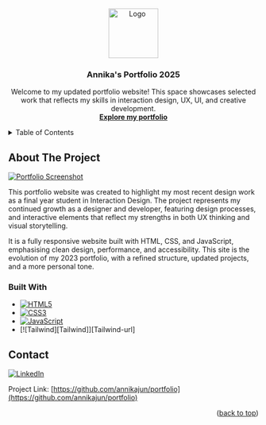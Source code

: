 <!-- Improved compatibility of back to top link: See: https://github.com/othneildrew/Best-README-Template/pull/73 -->
<a id="readme-top"></a>
<!--
*** Thanks for checking out my portfolio repository!
*** If you have suggestions or feedback, feel free to open an issue or create a pull request.
*** And don’t forget to star the project if you like it!
*** Thanks again and happy browsing! :D
-->



<!-- PROJECT SHIELDS -->
<!--
*** I'm using markdown "reference style" links for readability.
*** Reference links are enclosed in brackets [ ] instead of parentheses ( ).
*** See the bottom of this document for the declaration of the reference variables
*** for contributors-url, forks-url, etc.
*** https://www.markdownguide.org/basic-syntax/#reference-style-links
-->



<!-- PROJECT LOGO -->
<br />
<div align="center">
  <a href="https://github.com/annikajun/portfolio">
    <img src="images/About.png" alt="Logo" width="100" height="100">
  </a>

<h3 align="center">Annika's Portfolio 2025</h3>

  <p align="center">
    Welcome to my updated portfolio website! This space showcases selected work that reflects my skills in interaction design, UX, UI, and creative development.
    <br />
    <a href="https://annikajun.github.io/portfolio"><strong>Explore my portfolio</strong></a>
  </p>
</div>



<!-- TABLE OF CONTENTS -->
<details>
  <summary>Table of Contents</summary>
  <ol>
    <li>
      <a href="#about-the-project">About The Project</a>
      <ul>
        <li><a href="#built-with">Built With</a></li>
      </ul>
    </li>
    <li><a href="#contact">Contact</a></li>
  </ol>
</details>



<!-- ABOUT THE PROJECT -->
## About The Project

[![Portfolio Screenshot][project-screenshot]](https://annikajun.github.io/portfolio)

This portfolio website was created to highlight my most recent design work as a final year student in Interaction Design. The project represents my continued growth as a designer and developer, featuring design processes, and interactive elements that reflect my strengths in both UX thinking and visual storytelling.

It is a fully responsive website built with HTML, CSS, and JavaScript, emphasising clean design, performance, and accessibility. This site is the evolution of my 2023 portfolio, with a refined structure, updated projects, and a more personal tone.

### Built With

* [![HTML5][HTML5]][HTML5-url]
* [![CSS3][CSS3]][CSS3-url]
* [![JavaScript][JavaScript]][JavaScript-url]
* [![Tailwind][Tailwind]][Tailwind-url]



<!-- CONTACT -->
## Contact

[![LinkedIn][linkedin-shield]][linkedin-url]

Project Link: [https://github.com/annikajun/portfolio](https://github.com/annikajun/portfolio)

<p align="right">(<a href="#readme-top">back to top</a>)</p>



<!-- MARKDOWN LINKS & IMAGES -->

[project-screenshot]: img/portfolio25_ss.png

[linkedin-shield]: https://img.shields.io/badge/-LinkedIn-black.svg?style=for-the-badge&logo=linkedin&colorB=555
[linkedin-url]: https://linkedin.com/in/annika-jungfleisch

[HTML5]: https://img.shields.io/badge/HTML5-E34F26?style=for-the-badge&logo=html5&logoColor=white
[HTML5-url]: https://developer.mozilla.org/en-US/docs/Web/HTML

[CSS3]: https://img.shields.io/badge/CSS3-1572B6?style=for-the-badge&logo=css3&logoColor=white
[CSS3-url]: https://developer.mozilla.org/en-US/docs/Web/CSS

[JavaScript]: https://img.shields.io/badge/JavaScript-F7DF1E?style=for-the-badge&logo=javascript&logoColor=black
[JavaScript-url]: https://developer.mozilla.org/en-US/docs/Web/JavaScript
